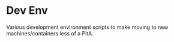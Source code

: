 # Dev Env

Various development environment scripts to make moving to new machines/containers less of a PitA.

